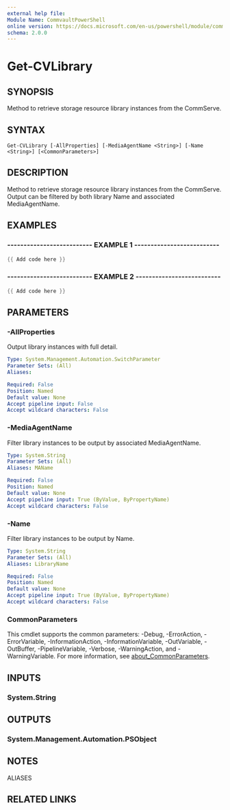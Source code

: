 ```yaml
---
external help file:
Module Name: CommvaultPowerShell
online version: https://docs.microsoft.com/en-us/powershell/module/commvaultpowershell/get-cvlibrary
schema: 2.0.0
---
```


# Get-CVLibrary

## SYNOPSIS
Method to retrieve storage resource library instances from the CommServe.

## SYNTAX

```
Get-CVLibrary [-AllProperties] [-MediaAgentName <String>] [-Name <String>] [<CommonParameters>]
```

## DESCRIPTION
Method to retrieve storage resource library instances from the CommServe.
Output can be filtered by both library Name and associated MediaAgentName.

## EXAMPLES

### -------------------------- EXAMPLE 1 --------------------------
```powershell
{{ Add code here }}
```



### -------------------------- EXAMPLE 2 --------------------------
```powershell
{{ Add code here }}
```



## PARAMETERS

### -AllProperties
Output library instances with full detail.

```yaml
Type: System.Management.Automation.SwitchParameter
Parameter Sets: (All)
Aliases:

Required: False
Position: Named
Default value: None
Accept pipeline input: False
Accept wildcard characters: False
```

### -MediaAgentName
Filter library instances to be output by associated MediaAgentName.

```yaml
Type: System.String
Parameter Sets: (All)
Aliases: MAName

Required: False
Position: Named
Default value: None
Accept pipeline input: True (ByValue, ByPropertyName)
Accept wildcard characters: False
```

### -Name
Filter library instances to be output by Name.

```yaml
Type: System.String
Parameter Sets: (All)
Aliases: LibraryName

Required: False
Position: Named
Default value: None
Accept pipeline input: True (ByValue, ByPropertyName)
Accept wildcard characters: False
```

### CommonParameters
This cmdlet supports the common parameters: -Debug, -ErrorAction, -ErrorVariable, -InformationAction, -InformationVariable, -OutVariable, -OutBuffer, -PipelineVariable, -Verbose, -WarningAction, and -WarningVariable. For more information, see [about_CommonParameters](http://go.microsoft.com/fwlink/?LinkID=113216).

## INPUTS

### System.String

## OUTPUTS

### System.Management.Automation.PSObject

## NOTES

ALIASES

## RELATED LINKS

